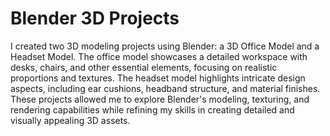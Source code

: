 # Blender 3D Projects


I created two 3D modeling projects using Blender: a 3D Office Model and a Headset Model. The office model showcases a detailed workspace with desks, chairs, and other essential elements, focusing on realistic proportions and textures. The headset model highlights intricate design aspects, including ear cushions, headband structure, and material finishes. These projects allowed me to explore Blender's modeling, texturing, and rendering capabilities while refining my skills in creating detailed and visually appealing 3D assets.
